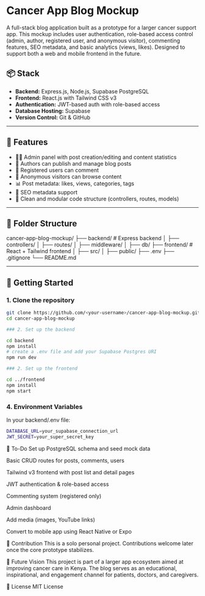 # Cancer App Blog Mockup

A full-stack blog application built as a prototype for a larger cancer support app. This mockup includes user authentication, role-based access control (admin, author, registered user, and anonymous visitor), commenting features, SEO metadata, and basic analytics (views, likes). Designed to support both a web and mobile frontend in the future.

## 📦 Stack

- **Backend:** Express.js, Node.js, Supabase PostgreSQL
- **Frontend:** React.js with Tailwind CSS v3
- **Authentication:** JWT-based auth with role-based access
- **Database Hosting:** Supabase
- **Version Control:** Git & GitHub

---

## 🔐 Features

- 🧑‍⚕️ Admin panel with post creation/editing and content statistics
- 📝 Authors can publish and manage blog posts
- 💬 Registered users can comment
- 👀 Anonymous visitors can browse content
- 📊 Post metadata: likes, views, categories, tags
- 🔎 SEO metadata support
- 🎯 Clean and modular code structure (controllers, routes, models)

---

## 📁 Folder Structure

cancer-app-blog-mockup/
├── backend/ # Express backend
│ ├── controllers/
│ ├── routes/
│ ├── middleware/
│ ├── db/
├── frontend/ # React + Tailwind frontend
│ ├── src/
│ ├── public/
├── .env
├── .gitignore
└── README.md

---

## 🚀 Getting Started

### 1. Clone the repository

```bash
git clone https://github.com/<your-username>/cancer-app-blog-mockup.git
cd cancer-app-blog-mockup

### 2. Set up the backend

cd backend
npm install
# create a .env file and add your Supabase Postgres URI
npm run dev

### 2. Set up the frontend

cd ../frontend
npm install
npm start
```
### 4. Environment Variables

In your backend/.env file:

```bash
DATABASE_URL=your_supabase_connection_url
JWT_SECRET=your_super_secret_key
```

📌 To-Do
 Set up PostgreSQL schema and seed mock data

 Basic CRUD routes for posts, comments, users

 Tailwind v3 frontend with post list and detail pages

 JWT authentication & role-based access

 Commenting system (registered only)

 Admin dashboard

 Add media (images, YouTube links)

 Convert to mobile app using React Native or Expo


🤝 Contribution
This is a solo personal project. Contributions welcome later once the core prototype stabilizes.

🧠 Future Vision
This project is part of a larger app ecosystem aimed at improving cancer care in Kenya. The blog serves as an educational, inspirational, and engagement channel for patients, doctors, and caregivers.

📄 License
MIT License